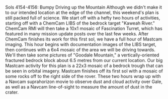 Sols 4154-4156: Bumpy Driving up the Mountain 
 Although we didn't make it to our intended location at the edge of the channel, this weekend's plan is still packed full of science. We start off with a hefty two hours of activities, starting off with a ChemCam LIBS of the bedrock target "Kaweah River." ChemCam RMI will then take a 10x1 mosaic of Fascination Turret, which has featured in many mission update posts over the last few weeks. After ChemCam finishes its work for this first sol, we have a full hour of Mastcam imaging. This hour begins with documentation images of the LIBS target, then continues with a 6x4 mosaic of the area we will be driving towards. We'll then take some pictures of "Goodale Mountain," a vertically-oriented fractured bedrock block about 6.5 metres from our current location. Our big Mastcam activity for this plan is a 22x3 mosaic of a bedrock trough that can be seen in orbital imagery. Mastcam finishes off its first sol with a mosaic of some rocks off to the right side of the rover. These two hours wrap up with a Navcam suprahorizon movie to observe dust and cloud activity over Gale, as well as a Navcam line-of-sight to measure the amount of dust in the crater.